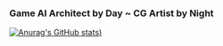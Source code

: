 ### Game AI Architect by Day ~ CG Artist by Night
[![Anurag's GitHub stats](https://github-readme-stats.vercel.app/api?username=zikorano&show_icons=true&theme_name=tokyonight))](https://github.com/anuraghazra/github-readme-stats)
